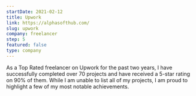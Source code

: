 ```yaml
---
startDate: 2021-02-12
title: Upwork
link: https://alphasofthub.com/
slug: upwork
company: freelancer
step: 5
featured: false
type: company
---
```


As a Top Rated freelancer on Upwork for the past two years, I have successfully completed over 70 projects and have received a 5-star rating on 90% of them. While I am unable to list all of my projects, I am proud to highlight a few of my most notable achievements.
